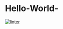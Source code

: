 # Hello-World-
 [![linter](https://github.com/Simon-Rochon/Hello-World-/workflows/linter/badge.svg)](https://github.com/marketplace/actions/super-linter) 
